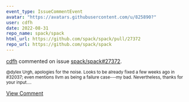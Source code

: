 ```yaml
---
event_type: IssueCommentEvent
avatar: "https://avatars.githubusercontent.com/u/825890?"
user: cdfh
date: 2022-08-31
repo_name: spack/spack
html_url: https://github.com/spack/spack/pull/27372
repo_url: https://github.com/spack/spack
---
```


<a href='https://github.com/cdfh' target='_blank'>cdfh</a> commented on issue <a href='https://github.com/spack/spack/pull/27372' target='_blank'>spack/spack#27372</a>.

<small>@dylex Urgh, apologies for the noise. Looks to be already fixed a few weeks ago in #32037; even mentions llvm as being a failure case---my bad. Nevertheless, thanks for your input....</small>

<a href='https://github.com/spack/spack/pull/27372' target='_blank'>View Comment</a>
